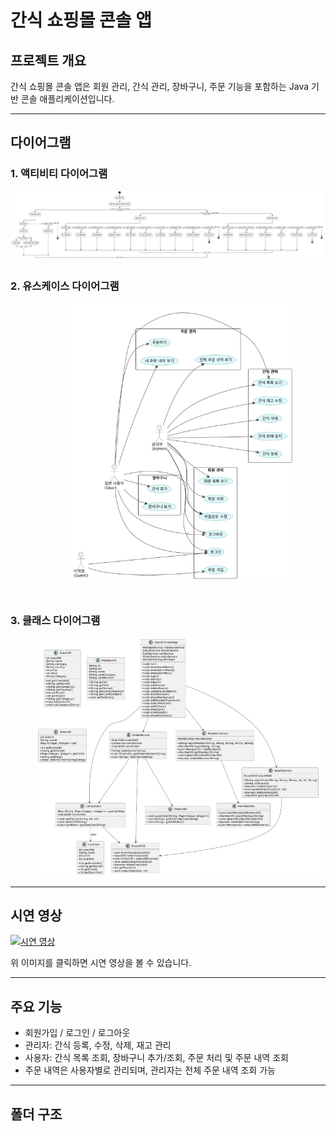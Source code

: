 # 간식 쇼핑몰 콘솔 앱

## 프로젝트 개요
간식 쇼핑몰 콘솔 앱은 회원 관리, 간식 관리, 장바구니, 주문 기능을 포함하는 Java 기반 콘솔 애플리케이션입니다.

---

## 다이어그램

### 1. 액티비티 다이어그램
![액티비티 다이어그램](./diagrams/activity_diagram.png)

### 2. 유스케이스 다이어그램
![유스케이스 다이어그램](./diagrams/usecase_diagram.png)

### 3. 클래스 다이어그램
![클래스 다이어그램](./diagrams/class_diagram.png)

---

## 시연 영상
[![시연 영상](https://img.youtube.com/vi/영상ID/0.jpg)](https://youtu.be/영상ID)

위 이미지를 클릭하면 시연 영상을 볼 수 있습니다.

---

## 주요 기능
- 회원가입 / 로그인 / 로그아웃
- 관리자: 간식 등록, 수정, 삭제, 재고 관리
- 사용자: 간식 목록 조회, 장바구니 추가/조회, 주문 처리 및 주문 내역 조회
- 주문 내역은 사용자별로 관리되며, 관리자는 전체 주문 내역 조회 가능

---

## 폴더 구조
